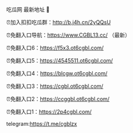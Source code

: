 吃瓜网 最新地址 👋 

⏰加入扣扣吃瓜群：http://b.j4h.cn/2yQQsU

⏰免翻入口导航：https://www.CGBL13.cc/  （最新）

⏰免翻入口6：https://f5x3.ot6cgbl.com/

⏰免翻入口5：https://4545511.ot6cgbl.com/

⏰免翻入口4：https://blcgw.ot6cgbl.com/

⏰免翻入口3：https://cgbl.ot6cgbl.com/

⏰免翻入口2：https://ccggbl.ot6cgbl.com/

⏰免翻入口1：https://2p4cgbl.com/

telegram:https://t.me/cgblzx


